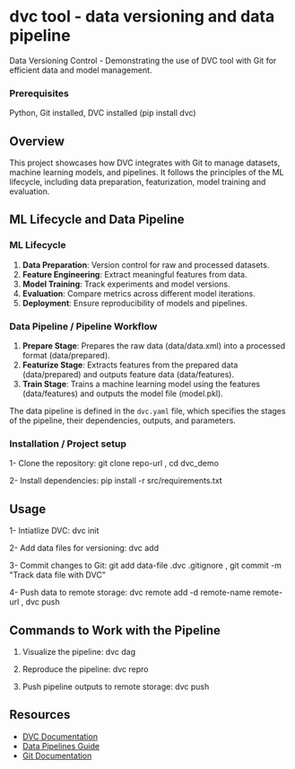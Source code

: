 # dvc tool - data versioning and data pipeline

Data Versioning Control - Demonstrating the use of DVC tool with Git for efficient data and model management.

### Prerequisites

Python,
Git installed,
DVC installed (pip install dvc)

## Overview

This project showcases how DVC integrates with Git to manage datasets, machine learning models, and pipelines. It follows the principles of the ML lifecycle, including data preparation, featurization, model training and evaluation.

## ML Lifecycle and Data Pipeline

### ML Lifecycle

1. **Data Preparation**: Version control for raw and processed datasets.
2. **Feature Engineering**: Extract meaningful features from data.
3. **Model Training**: Track experiments and model versions.
4. **Evaluation**: Compare metrics across different model iterations.
5. **Deployment**: Ensure reproducibility of models and pipelines.

### Data Pipeline / Pipeline Workflow

1. **Prepare Stage**: Prepares the raw data (data/data.xml) into a processed format (data/prepared).
2. **Featurize Stage**: Extracts features from the prepared data (data/prepared) and outputs feature data (data/features).
3. **Train Stage**: Trains a machine learning model using the features (data/features) and outputs the model file (model.pkl).

The data pipeline is defined in the `dvc.yaml` file, which specifies the stages of the pipeline, their dependencies, outputs, and parameters.

### Installation / Project setup

1- Clone the repository:
git clone repo-url ,
cd dvc_demo

2- Install dependencies:
pip install -r src/requirements.txt

## Usage

1- Intiatlize DVC:
dvc init

2- Add data files for versioning:
dvc add <data-file>

3- Commit changes to Git:
git add data-file .dvc .gitignore ,
git commit -m "Track data file with DVC"

4- Push data to remote storage:
dvc remote add -d remote-name remote-url ,
dvc push

## Commands to Work with the Pipeline

1. Visualize the pipeline:
   dvc dag

2. Reproduce the pipeline:
   dvc repro

3. Push pipeline outputs to remote storage:
   dvc push

## Resources

- [DVC Documentation](https://dvc.org/doc)
- [Data Pipelines Guide](https://dvc.org/doc/start/data-pipelines/data-pipelines)
- [Git Documentation](https://git-scm.com/doc)

